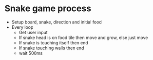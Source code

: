 # Snake game process

- Setup board, snake, direction and initial food
- Every loop
  - Get user input
  - If snake head is on food tile then move and grow, else just move
  - If snake is touching itself then end
  - If snake touching walls then end
  - wait 500ms